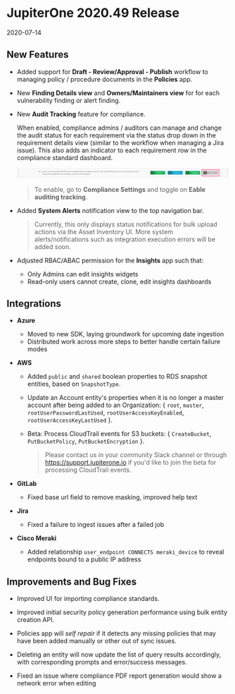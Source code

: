 # JupiterOne 2020.49 Release

2020-07-14

## New Features

- Added support for **Draft - Review/Approval - Publish** workflow to managing
  policy / procedure documents in the **Policies** app.

- New **Finding Details view** and **Owners/Maintainers view** for for each
  vulnerability finding or alert finding.

- New **Audit Tracking** feature for compliance. 

  When enabled, compliance admins / auditors can manage and change the audit
  status for each requirement via the status drop down in the requirement
  details view (similar to the workflow when managing a Jira issue). This also
  adds an indicator to each requirement row in the compliance standard
  dashboard.

  ![compliance-audit-status](../assets/compliance-audit-tracking-status.png)

  > To enable, go to **Compliance Settings** and toggle on **Eable auditing tracking**.

- Added **System Alerts** notification view to the top navigation bar.

  > Currently, this only displays status notifications for bulk upload actions
  > via the Asset Inventory UI. More system alerts/notifications such as
  > integration execution errors will be added soon.

- Adjusted RBAC/ABAC permission for the **Insights** app such that:

  - Only Admins can edit insights widgets
  - Read-only users cannot create, clone, edit insights dashboards

## Integrations

- **Azure**

  * Moved to new SDK, laying groundwork for upcoming date ingestion
  * Distributed work across more steps to better handle certain failure modes

- **AWS**

  - Added `public` and `shared` boolean properties to RDS snapshot entities,
    based on `SnapshotType`.
  - Update an Account entity's properties when it is no longer a master account
    after being added to an Organization: { `root`, `master`,
    `rootUserPasswordLastUsed`, `rootUserAccessKeyEnabled`,
    `rootUserAccessKeyLastUsed` }.
  - Beta: Process CloudTrail events for S3 buckets: { `CreateBucket`,
    `PutBucketPolicy`, `PutBucketEncryption` }.

    > Please contact us in your community Slack channel or through
    > https://support.jupiterone.io if you'd like to join the beta for
    > processing CloudTrail events.

- **GitLab**

  - Fixed base url field to remove masking, improved help text

- **Jira**

  - Fixed a failure to ingest issues after a failed job

- **Cisco Meraki**

  - Added relationship `user_endpoint CONNECTS meraki_device` to reveal
    endpoints bound to a public IP address

## Improvements and Bug Fixes

- Improved UI for importing compliance standards.

- Improved initial security policy generation performance using bulk entity
  creation API.

- Policies app will _self repair_ if it detects any missing policies that may
  have been added manually or other out of sync issues.

- Deleting an entity will now update the list of query results accordingly, with
  corresponding prompts and error/success messages.

- Fixed an issue where compliance PDF report generation would show a network
  error when editing
